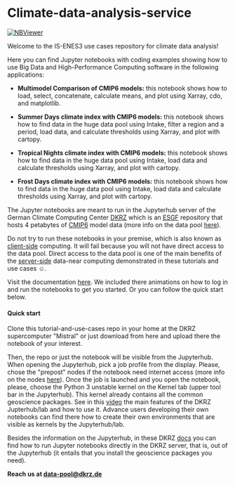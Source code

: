 # Climate-data-analysis-service

[![NBViewer](https://raw.githubusercontent.com/jupyter/design/master/logos/Badges/nbviewer_badge.svg)](https://nbviewer.jupyter.org/github/IS-ENES-Data/Climate-data-analysis-service/tree/main/)

Welcome to the IS-ENES3 use cases repository for climate data analysis!

Here you can find Jupyter notebooks with coding examples showing how to use Big Data and High-Performance Computing software in the following applications:

* **Multimodel Comparison of CMIP6 models:** this notebook shows how to load, select, concatenate, calculate means, and plot using Xarray, cdo, and matplotlib.

* **Summer Days climate index with CMIP6 models:** this notebook shows how to find data in the huge data pool using Intake, filter a region and a period, load data, and calculate thresholds using Xarray, and plot with cartopy.

* **Tropical Nights climate index with CMIP6 models:** this notebook shows how to find data in the huge data pool using Intake, load data and calculate thresholds using Xarray, and plot with cartopy.

* **Frost Days climate index with CMIP6 models:** this notebook shows how to find data in the huge data pool using Intake, load data and calculate thresholds using Xarray, and plot with cartopy.

The Jupyter notebooks are meant to run in the Jupyterhub server of the German Climate Computing Center [DKRZ](https://www.dkrz.de/) which is an [ESGF](https://esgf.llnl.gov/) repository that hosts 4 petabytes of [CMIP6](https://pcmdi.llnl.gov/CMIP6/) model data (more info on the data pool [here](https://www.dkrz.de/up/services/data-management/cmip-data-pool)).

Do not try to run these notebooks in your premise, which is also known as [client-side](https://en.wikipedia.org/wiki/Client-side) computing. It will fail because you will not have direct access to the data pool. Direct access to the data pool is one of the main benefits of the [server-side](https://en.wikipedia.org/wiki/Server-side) data-near computing demonstrated in these tutorials and use cases :relaxed:.

Visit the documentation [here](http://mipdata.gitlab-pages.dkrz.de/tutorials-and-use-cases/). We included there animations on how to log in and run the notebooks to get you started. Or you can follow the quick start below.

#### Quick start

Clone this tutorial-and-use-cases repo in your home at the DKRZ supercomputer "Mistral" or just download from here and upload there the notebook of your interest.

Then, the repo or just the notebook will be visible from the Jupyterhub. When opening the Jupyterhub, pick a job profile from the display. Please, chose the "prepost" nodes if the notebook need internet access (more info on the nodes [here](https://www.dkrz.de/up/systems/mistral/running-jobs/partitions-and-limits)). Once the job is launched and you open the notebook, please, choose the Python 3 unstable kernel on the Kernel tab (upper tool bar in the Jupyterhub). This kernel already contains all the common geoscience packages. See in this [video](https://youtu.be/f0wZX9i0uWQ) the main features of the DKRZ Jupterhub/lab and how to use it. Advance users developing their own notebooks can find there how to create their own environments that are visible as kernels by the Jupyterhub/lab.

Besides the information on the Jupyterhub, in these DKRZ [docs](https://www.dkrz.de/up/systems/mistral/programming/jupyter-notebook) you can find how to run Jupyter notebooks directly in the DKRZ server, that is, out of the Jupyterhub (it entails that you install the geoscience packages you need).

**Reach us at data-pool@dkrz.de**
